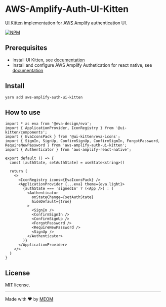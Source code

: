 # AWS-Amplify-Auth-UI-Kitten

[UI Kitten](https://github.com/akveo/react-native-ui-kitten) implementation for [AWS Amplify](https://github.com/aws-amplify/amplify-js) authentication UI.

[![NPM](https://nodei.co/npm/aws-amplify-auth-ui-kitten.png?compact=true)](https://nodei.co/npm/aws-amplify-auth-ui-kitten/)

## Prerequisites

- Install UI Kitten, see [documentation](https://akveo.github.io/react-native-ui-kitten/docs/guides/getting-started#getting-started)
- Install and configure AWS Amplify Authetication for react native, see [documentation](https://docs.amplify.aws/start/q/integration/react-native) 

## Install

`yarn add aws-amplify-auth-ui-kitten`

## How to use

```
import * as eva from '@eva-design/eva';
import { ApplicationProvider, IconRegistry } from '@ui-kitten/components';
import { EvaIconsPack } from '@ui-kitten/eva-icons';
import { SignIn, SignUp, ConfirmSignUp, ConfirmSignIn, ForgotPassword, RequireNewPassword } from 'aws-amplify-auth-ui-kitten';
import { Authenticator } from 'aws-amplify-react-native';

export default () => {
  const [authState, setAuthState] = useState<string>()

  return (
    <>
      <IconRegistry icons={EvaIconsPack} />
      <ApplicationProvider {...eva} theme={eva.light}>
        {authState === 'signedIn' ? (<App />) : (
          <Authenticator
            onStateChange={setAuthState}
            hideDefault={true}
          >
            <SignIn />
            <ConfirmSignIn />
            <ConfirmSignUp />
            <ForgotPassword />
            <RequireNewPassword />
            <SignUp />
          </Authenticator>
        )}
      </ApplicationProvider>
    </>
  )
}
```

## License
[MIT](LICENSE) license.

---
Made with ❤️ by [MEOM](https://www.meom.fi)
